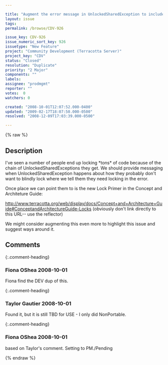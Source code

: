 ```yaml
---

title: "Augment the error message in UnlockedSharedException to include some more guardrails"
layout: issue
tags: 
permalink: /browse/CDV-926

issue_key: CDV-926
issue_numeric_sort_key: 926
issuetype: "New Feature"
project: "Community Development (Terracotta Server)"
project_key: "CDV"
status: "Closed"
resolution: "Duplicate"
priority: "2 Major"
components: ""
labels: 
assignee: "prodmgmt"
reporter: ""
votes:  0
watchers: 0

created: "2008-10-01T12:07:52.000-0400"
updated: "2009-02-17T18:07:50.000-0500"
resolved: "2008-12-09T17:03:39.000-0500"

---
```




{% raw %}



## Description

<div markdown="1" class="description">

I've seen a number of people end up locking \*tons\* of code because of the chain of UnlockedSharedExceptions they get. We should provide messaging when UnlockedSharedException happens about how they probably don't want to blindly lock where we tell them they need locking in the error.

Once place we can point them to is the new Lock Primer in the Concept and Architeture Guide:

http://www.terracotta.org/web/display/docs/Concept+and+Architecture+Guide#ConceptandArchitectureGuide-Locks
(obviously don't link directly to this URL-- use the reflector)

We might consider augmenting this even more to highlight this issue and suggest ways around it.

</div>

## Comments


{:.comment-heading}
### **Fiona OShea** <span class="date">2008-10-01</span>

<div markdown="1" class="comment">

Fiona find the DEV dup of this.

</div>


{:.comment-heading}
### **Taylor Gautier** <span class="date">2008-10-01</span>

<div markdown="1" class="comment">

Found it, but it is still TBD for USE - I only did NonPortable.  <doh>

</div>


{:.comment-heading}
### **Fiona OShea** <span class="date">2008-10-01</span>

<div markdown="1" class="comment">

based on Taylor's comment. Setting to PM./Pending 

</div>



{% endraw %}
